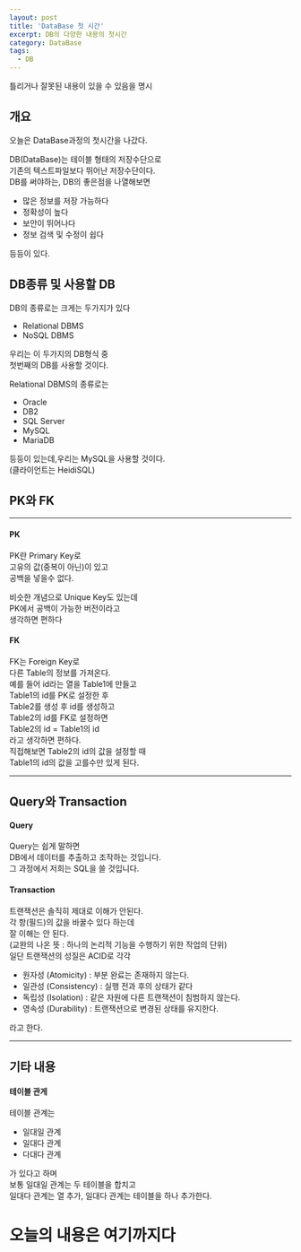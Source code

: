 ```yaml
---
layout: post
title: 'DataBase 첫 시간'
excerpt: DB의 다양한 내용의 첫시간
category: DataBase
tags:
  - DB
---
```


틀리거나 잘못된 내용이 있을 수 있음을 명시
## 개요
오늘은 DataBase과정의 첫시간을 나갔다.  

DB(DataBase)는 테이블 형태의 저장수단으로  
기존의 텍스트파일보다 뛰어난 저장수단이다.  
DB를 써야하는, DB의 좋은점을 나열해보면  

* 많은 정보를 저장 가능하다
* 정확성이 높다
* 보안이 뛰어나다
* 정보 검색 및 수정이 쉽다

등등이 있다.  

## DB종류 및 사용할 DB
DB의 종류로는 크게는 두가지가 있다
* Relational DBMS
* NoSQL DBMS

우리는 이 두가지의 DB형식 중  
첫번째의 DB를 사용할 것이다.  

Relational DBMS의 종류로는

* Oracle
* DB2
* SQL Server
* MySQL
* MariaDB

등등이 있는데,우리는 MySQL을 사용할 것이다.  
(클라이언트는 HeidiSQL)

## PK와 FK
<hr>

#### PK

PK란 Primary Key로  
고유의 값(중복이 아닌)이 있고  
공백을 넣을수 없다.  

비슷한 개념으로 Unique Key도 있는데  
PK에서 공백이 가능한 버전이라고  
생각하면 편하다  
#### FK
FK는 Foreign Key로  
다른 Table의 정보를 가져온다.  
예를 들어 id라는 열을 Table1에 만들고  
Table1의 id를 PK로 설정한 후  
Table2를 생성 후 id를 생성하고  
Table2의 id를 FK로 설정하면  
Table2의 id = Table1의 id  
라고 생각하면 편하다.  
직접해보면 Table2의 id의 값을 설정할 때  
Table1의 id의 값을 고를수만 있게 된다.
<hr>

## Query와 Transaction
#### Query
Query는 쉽게 말하면  
DB에서 데이터를 추출하고 조작하는 것입니다.  
그 과정에서 저희는 SQL을 쓸 것입니다.  
#### Transaction
트랜잭션은 솔직히 제대로 이해가 안된다.  
각 항(필드)의 값을 바꿀수 있다 하는데  
잘 이해는 안 된다.  
(교완의 나온 뜻 : 하나의 논리적 기능을 수행하기 위한 작업의 단위)  
일단 트랜잭션의 성질은 ACID로 각각  
* 원자성 (Atomicity) : 부분 완료는 존재하지 않는다.
* 일관성 (Consistency) : 실행 전과 후의 상태가 같다
* 독립성 (Isolation) : 같은 자원에 다른 트랜잭션이 침범하지 않는다.
* 영속성 (Durability) : 트랜잭션으로 변경된 상태를 유지한다.

라고 한다.  
<hr>

## 기타 내용
#### 테이블 관게
테이블 관계는  
* 일대일 관계
* 일대다 관계
* 다대다 관계

가 있다고 하며  
보통 일대일 관계는 두 테이블을 합치고  
일대다 관계는 열 추가, 일대다 관계는 테이블을 하나 추가한다.
# 오늘의 내용은 여기까지다
